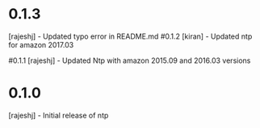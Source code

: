 # 0.1.3
[rajeshj] - Updated typo error in README.md
#0.1.2
[kiran] - Updated ntp for amazon 2017.03

#0.1.1
[rajeshj] - Updated Ntp with amazon 2015.09 and 2016.03 versions

# 0.1.0

[rajeshj] - Initial release of ntp
